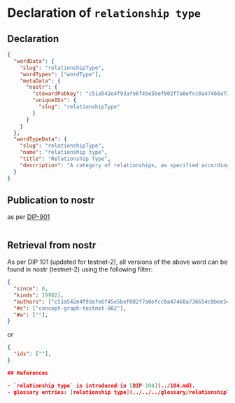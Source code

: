 # Declaration of `relationship type`

## Declaration

```json
{
  "wordData": {
    "slug": "relationshipType",
    "wordTypes": ["wordType"],
    "metaData": {
      "nostr": {
        "stewardPubkey": "c51a542e4f93afe6f45e5bef002f7a0efcc0a47460a736654c0bee5402c482fa",
        "uniqueIDs": {
          "slug": "relationshipType"
        }
      }
    }
  },
  "wordTypeData": {
    "slug": "relationshipType",
    "name": "relationship type",
    "title": "Relationship Type",
    "description": "A category of relationships, as specified according to the DCoSL protocol."
  }
}
```

## Publication to nostr

as per [DIP-901](../../networking/nostr/901.md)

```json

```

## Retrieval from nostr

As per DIP 101 (updated for testnet-2), all versions of the above word can be found in nostr (testnet-2) using the following filter:

```json
{
  "since": 0,
  "kinds": [9902],
  "authors": ["c51a542e4f93afe6f45e5bef002f7a0efcc0a47460a736654c0bee5402c482fa"],
  "#c": ["concept-graph-testnet-902"],
  "#w": [""],
}
```

or

```json
{
  "ids": [""],
}

## References

- `relationship type` is introduced in [DIP-104](../104.md).
- glossary entries: [relationship type](../../../glossary/relationshipType.md), [word type](../../../glossary/wordType.md)
